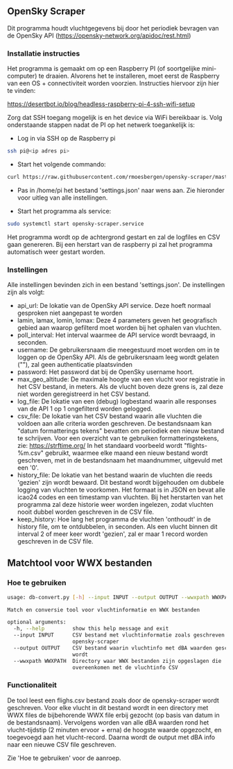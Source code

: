 ## OpenSky Scraper
Dit programma houdt vluchtgegevens bij door het periodiek bevragen van de OpenSky API
(https://opensky-network.org/apidoc/rest.html)

### Installatie instructies
Het programma is gemaakt om op een Raspberry PI (of soortgelijke mini-computer) te draaien.
Alvorens het te installeren, moet eerst de Raspberry van een OS + connectiviteit worden voorzien.
Instructies hiervoor zijn hier te vinden:

https://desertbot.io/blog/headless-raspberry-pi-4-ssh-wifi-setup

Zorg dat SSH toegang mogelijk is en het device via WiFi bereikbaar is.
Volg onderstaande stappen nadat de PI op het netwerk toegankelijk is:

- Log in via SSH op de Raspberry pi
```bash
ssh pi@<ip adres pi>
```
- Start het volgende commando:
```bash
curl https://raw.githubusercontent.com/rmoesbergen/opensky-scraper/master/install.sh | bash
```
- Pas in /home/pi het bestand 'settings.json' naar wens aan. Zie hieronder voor uitleg van alle instellingen.

- Start het programma als service:
```bash
sudo systemctl start opensky-scraper.service
```

Het programma wordt op de achtergrond gestart en zal de logfiles en CSV gaan genereren. Bij een
herstart van de raspberry pi zal het programma automatisch weer gestart worden.

### Instellingen
Alle instellingen bevinden zich in een bestand 'settings.json'. De instellingen zijn als volgt:

- api_url: De lokatie van de OpenSky API service. Deze hoeft normaal gesproken niet aangepast te worden
- lamin, lamax, lomin, lomax: Deze 4 parameters geven het geografisch gebied aan waarop gefilterd moet worden bij het ophalen van vluchten.
- poll_interval: Het interval waarmee de API service wordt bevraagd, in seconden.
- username: De gebruikersnaam die meegestuurd moet worden om in te loggen op de OpenSky API.
Als de gebruikersnaam leeg wordt gelaten (""), zal geen authenticatie plaatsvinden
- password: Het password dat bij de OpenSky username hoort.
- max_geo_altitude: De maximale hoogte van een vlucht voor registratie in het CSV bestand, in meters. Als de vlucht boven deze grens is,
zal deze niet worden geregistreerd in het CSV bestand.
- log_file: De lokatie van een (debug) logbestand waarin alle responses van de API 1 op 1 ongefilterd worden gelogged.
- csv_file: De lokatie van het CSV bestand waarin alle vluchten die voldoen aan alle criteria worden geschreven.
De bestandsnaam kan "datum formatterings tekens" bevatten om periodiek een nieuw bestand te schrijven. Voor een overzicht van te gebruiken
formatteringstekens, zie: https://strftime.org/
In het standaard voorbeeld wordt "flights-%m.csv" gebruikt, waarmee elke maand een nieuw bestand wordt geschreven, met in de bestandsnaam
het maandnummer, uitgevuld met een '0'.
- history_file: De lokatie van het bestand waarin de vluchten die reeds 'gezien' zijn wordt bewaard. Dit bestand wordt bijgehouden om dubbele logging
van vluchten te voorkomen. Het formaat is in JSON en bevat alle icao24 codes en een timestamp van vluchten.
Bij het herstarten van het programma zal deze historie weer worden ingelezen, zodat vluchten nooit dubbel worden geschreven in de CSV file.
- keep_history: Hoe lang het programma de vluchten 'onthoudt' in de history file, om te ontdubbelen, in seconden.
Als een vlucht binnen dit interval 2 of meer keer wordt 'gezien', zal er maar 1 record worden geschreven in de CSV file.


## Matchtool voor WWX bestanden

### Hoe te gebruiken

```bash
usage: db-convert.py [-h] --input INPUT --output OUTPUT --wwxpath WWXPATH

Match en conversie tool voor vluchtinformatie en WWX bestanden

optional arguments:
  -h, --help         show this help message and exit
  --input INPUT      CSV bestand met vluchtinformatie zoals geschreven door
                     opensky-scraper
  --output OUTPUT    CSV bestand waarin vluchtinfo met dBA waarden geschreven
                     wordt
  --wwxpath WWXPATH  Directory waar WWX bestanden zijn opgeslagen die
                     overeenkomen met de vluchtinfo CSV
```

### Functionaliteit
De tool leest een flighs.csv bestand zoals door de opensky-scraper wordt geschreven.
Voor elke vlucht in dit bestand wordt in een directory met WWX files de bijbehorende WWX
file erbij gezocht (op basis van datum in de bestandsnaam). Vervolgens worden van alle dBA waarden
rond het vlucht-tijdstip (2 minuten ervoor + erna) de hoogste waarde opgezocht, en toegevoegd aan
het vlucht-record. Daarna wordt de output met dBA info naar een nieuwe CSV file geschreven.

Zie 'Hoe te gebruiken' voor de aanroep.
